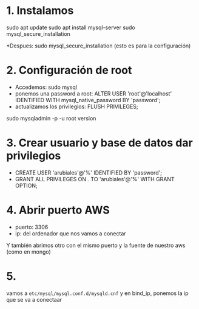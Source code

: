 # 1. Instalamos

sudo apt update
sudo apt install mysql-server
sudo mysql_secure_installation

*Despues: sudo mysql_secure_installation (esto es para la configuración)

# 2. Configuración de root
* Accedemos: sudo mysql
* ponemos una password a root: ALTER USER 'root'@'localhost' IDENTIFIED WITH mysql_native_password BY 'password';
* actualizamos los privilegios: FLUSH PRIVILEGES;

sudo mysqladmin -p -u root version

# 3. Crear usuario y base de datos dar privilegios
* CREATE USER 'arubiales'@'%' IDENTIFIED BY 'password';
* GRANT ALL PRIVILEGES ON *.* TO 'arubiales'@'%' WITH GRANT OPTION;

# 4. Abrir puerto AWS
* puerto: 3306
* ip: del ordenador que nos vamos a conectar

Y también abrimos otro con el mismo puerto y la fuente de nuestro aws (como en mongo)

# 5.
vamos a ```etc/mysql/mysql.conf.d/mysqld.cnf``` y en bind_ip, ponemos la ip que se va a conectaar
